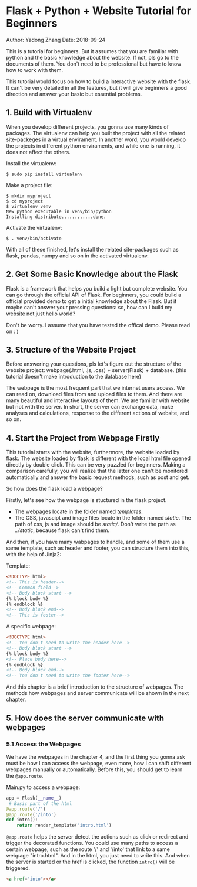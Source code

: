 # Flask + Python + Website Tutorial for Beginners

Author: Yadong Zhang
Date: 2018-09-24

This is a tutorial for beginners. But it assumes that you are familiar with python and the basic knowledge about the website.
If not, pls go to the documents of them. You don't need to be professional but have to know how to work with them.

This tutorial would focus on how to build a interactive website with the flask.
It can't be very detailed in all the features, but it will give beginners a good direction and answer your basic but essential problems.

## 1. Build with Virtualenv

When you develop different projects, you gonna use many kinds of packages. 
The virtualenv can help you built the project with all the related site-packeges in a virtual envirament.
In another word, you would develop the projects in different python enviraments, and while one is running, it does not affect 
the others.

Install the virtualenv:
```
$ sudo pip install virtualenv
```
Make a project file:
```
$ mkdir myproject
$ cd myproject
$ virtualenv venv
New python executable in venv/bin/python
Installing distribute............done.
```
Activate the virtualenv:
```
$ . venv/bin/activate
```
With all of these finished, let's install the related site-packages such as flask, pandas, numpy and so on in the activated virtualenv.

## 2. Get Some Basic Knowledge about the Flask
Flask is a framework that helps you build a light but complete website. 
You can go through the official API of Flask. 
For beginners, you could build a official provided demo to get a initial knowledge about the Flask. 
But it maybe can't answer your pressing questions: so, how can I build my website not just hello world? 

Don't be worry. I assume that you have tested the offical demo. Please read on : )

## 3. Structure of the Website Project
Before answering your questions, pls let's figure out the structure of the website project: webpage(.html, .js, .css) + server(Flask) + database. (this tutorial doesn't make introduction to the database here)

The webpage is the most frequent part that we internet users access. We can read on, download files from and upload files to them.
And there are many beautiful and interactive layouts of them. We are familiar with website but not with the server. 
In short, the server can exchange data, make analyses and calculations, response to the different actions of website, and so on.

## 4. Start the Project from Webpage Firstly
This tutorial starts with the website, furthermore, the website loaded by flask.
The website loaded by flask is different with the local html file opened directly by double click. 
This can be very puzzled for beginners. Making a comparison carefully, you will realize that the latter one can't be monitored automatically and answer the basic request methods, such as post and get. 

So how does the flask load a webpage?

Firstly, let's see how the webpage is stuctured in the flask project.

+ The webpages locate in the folder named _templates_.
+ The CSS, javascipt and image files locate in the folder named _static_. The path of css, js and image should be _static/_. Don't write the path as _../static_, because flask can't find them.

And then, if you have many wabpages to handle, and some of them use a same template, such as header and footer, 
you can structure them into this, with the help of Jinja2:

Template:
```html
<!DOCTYPE html>
<!-- This is header-->
<!-- Common field-->
<!-- Body block start -->
{% block body %}
{% endblock %}
<!-- Body block end-->
<!-- This is footer-->
```
A specific webpage:
```html
<!DOCTYPE html>
<!-- You don't need to write the header here-->
<!-- Body block start -->
{% block body %}
<!-- Place body here-->
{% endblock %}
<!-- Body block end-->
<!-- You don't need to write the footer here-->

```
And this chapter is a brief introduction to the structure of webpages. The methods how webpages and server communicate will be shown in the next chapter.

## 5. How does the server communicate with webpages

### 5.1 Access the Webpages
We have the webpages in the chapter 4, and the first thing you gonna ask must be how I can access the webpage, even more, how I can shift different webpages manually or automatically.
Before this, you should get to learn the ```@app.route```.

Main.py to access a webpage:
```python
app = Flask(__name__)
 # Basic part of the html
@app.route('/')
@app.route('/into')
def intro():
	return render_template('intro.html')
```

```@app.route``` helps the server detect the actions such as click or redirect and trigger the decorated functions.
You could use many paths to access a certain webpage, such as the route '/' and '/into' that link to a same webpage "intro.html".
And in the html, you just need to write this. And when the server is started or the href is clicked, the function ```intro()``` will be triggered.

```html
<a href="into"></a>
```




















